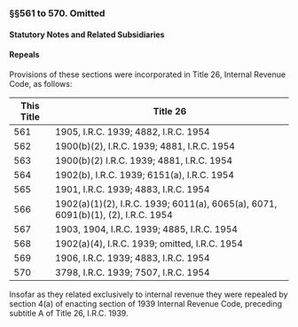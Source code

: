 ### §§561 to 570. Omitted ###

#### **Statutory Notes and Related Subsidiaries** ####

#### Repeals ####

Provisions of these sections were incorporated in Title 26, Internal Revenue Code, as follows:

|This Title|                                    Title 26                                    |
|----------|--------------------------------------------------------------------------------|
|   561    |                      1905, I.R.C. 1939; 4882, I.R.C. 1954                      |
|   562    |                   1900(b)(2), I.R.C. 1939; 4881, I.R.C. 1954                   |
|   563    |                   1900(b)(2) I.R.C. 1939; 4881, I.R.C. 1954                    |
|   564    |                   1902(b), I.R.C. 1939; 6151(a), I.R.C. 1954                   |
|   565    |                      1901, I.R.C. 1939; 4883, I.R.C. 1954                      |
|   566    |1902(a)(1)(2), I.R.C. 1939; 6011(a), 6065(a), 6071, 6091(b)(1), (2), I.R.C. 1954|
|   567    |                   1903, 1904, I.R.C. 1939; 4885, I.R.C. 1954                   |
|   568    |                 1902(a)(4), I.R.C. 1939; omitted, I.R.C. 1954                  |
|   569    |                      1906, I.R.C. 1939; 4883, I.R.C. 1954                      |
|   570    |                      3798, I.R.C. 1939; 7507, I.R.C. 1954                      |

Insofar as they related exclusively to internal revenue they were repealed by section 4(a) of enacting section of 1939 Internal Revenue Code, preceding subtitle A of Title 26, I.R.C. 1939.